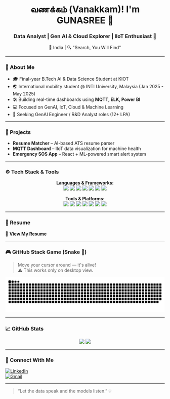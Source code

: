 <h1 align="center"> வணக்கம் (Vanakkam)! I'm GUNASREE 👋 </h1>
<h3 align="center">Data Analyst | Gen AI & Cloud Explorer | IIoT Enthusiast 🚀</h3>
<p align="center">📍 India | 🔍 "Search, You Will Find"</p>

---

### 🧠 About Me
- 🎓 Final-year B.Tech AI & Data Science Student at KIOT
- 🌏 International mobility student @ INTI University, Malaysia (Jan 2025 - May 2025)
- 🛠 Building real-time dashboards using **MQTT, ELK, Power BI**
- 💻 Focused on GenAI, IoT, Cloud & Machine Learning
- 🎯 Seeking GenAI Engineer / R&D Analyst roles (12+ LPA)

---

### 🚀 Projects
- **Resume Matcher** – AI-based ATS resume parser  
- **MQTT Dashboard** – IIoT data visualization for machine health  
- **Emergency SOS App** – React + ML-powered smart alert system

---

### ⚙️ Tech Stack & Tools

<p align="center">
<strong>Languages & Frameworks:</strong><br>
<img src="https://img.shields.io/badge/-Python-3776AB?style=for-the-badge&logo=python" />
<img src="https://img.shields.io/badge/-TensorFlow-FF6F00?style=for-the-badge&logo=tensorflow" />
<img src="https://img.shields.io/badge/-PyTorch-EE4C2C?style=for-the-badge&logo=pytorch" />
<img src="https://img.shields.io/badge/-scikit--learn-F7931E?style=for-the-badge&logo=scikit-learn" />
<img src="https://img.shields.io/badge/-Java-007396?style=for-the-badge&logo=java" />
<img src="https://img.shields.io/badge/-C-00599C?style=for-the-badge&logo=c" />
<img src="https://img.shields.io/badge/-ASP.NET-512BD4?style=for-the-badge&logo=dotnet" />
</p>

<p align="center">
<strong>Tools & Platforms:</strong><br>
<img src="https://img.shields.io/badge/-Jupyter-F37626?style=for-the-badge&logo=jupyter" />
<img src="https://img.shields.io/badge/-Colab-F9AB00?style=for-the-badge&logo=googlecolab" />
<img src="https://img.shields.io/badge/-Power%20BI-F2C811?style=for-the-badge&logo=powerbi" />
<img src="https://img.shields.io/badge/-Git-F05032?style=for-the-badge&logo=git" />
<img src="https://img.shields.io/badge/-GitHub-181717?style=for-the-badge&logo=github" />
<img src="https://img.shields.io/badge/-ELK-005571?style=for-the-badge&logo=elasticstack" />
<img src="https://img.shields.io/badge/-Google%20Analytics-E37400?style=for-the-badge&logo=googleanalytics" />
</p>

---

### 📄 Resume
📌 [**View My Resume**](https://github.com/rgunasree/rgunasree/blob/main/GUNASREE_R_RESUME.pdf)

---

### 🎮 GitHub Stack Game (Snake 🐍)

> Move your cursor around — it's alive!  
> ⚠️ This works only on desktop view.

[![GitHub Snake Light](https://raw.githubusercontent.com/platane/snk/output/github-contribution-grid-snake.svg)](https://github.com/platane/snk)

---

### 📈 GitHub Stats
<p align="center">
  <img src="https://github-readme-stats.vercel.app/api?username=rgunasree&show_icons=true&theme=radical" width="48%"/>
  <img src="https://github-readme-streak-stats.herokuapp.com/?user=rgunasree&theme=radical" width="48%"/>
</p>

---

### 🤝 Connect With Me
[![LinkedIn](https://img.shields.io/badge/-LinkedIn-0A66C2?style=for-the-badge&logo=linkedin)](https://linkedin.com/in/gunasree-r-55024224a/)  
[![Gmail](https://img.shields.io/badge/-Mail-EA4335?style=for-the-badge&logo=gmail&logoColor=white)](mailto:gunasreer010@gmail.com)

---

> “Let the data speak and the models listen.” 💡
